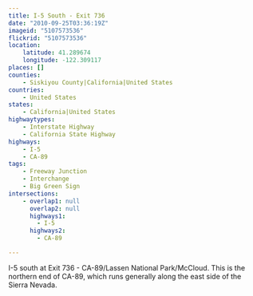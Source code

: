 ```yaml
---
title: I-5 South - Exit 736
date: "2010-09-25T03:36:19Z"
imageid: "5107573536"
flickrid: "5107573536"
location:
    latitude: 41.289674
    longitude: -122.309117
places: []
counties:
    - Siskiyou County|California|United States
countries:
    - United States
states:
    - California|United States
highwaytypes:
    - Interstate Highway
    - California State Highway
highways:
    - I-5
    - CA-89
tags:
    - Freeway Junction
    - Interchange
    - Big Green Sign
intersections:
    - overlap1: null
      overlap2: null
      highways1:
        - I-5
      highways2:
        - CA-89

---
```

I-5 south at Exit 736 - CA-89/Lassen National Park/McCloud.  This is the northern end of CA-89, which runs generally along the east side of the Sierra Nevada.